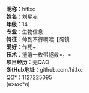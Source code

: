 **昵称**：hitlxc  
**姓名**：刘星赤  
**年级**：14  
**专业**：生物信息  
**特征**：帅到不行啊喂【照镜  
**爱好**：作死~  
**技术**：渣渣一枚带拯救=。=  
**项目经历**：无QAQ  
**GitHub地址**：github.com/hitlxc  
*QQ**：1127225095  
(ฅ>ω<*ฅ)